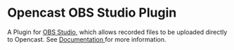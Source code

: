 Opencast OBS Studio Plugin
==========================

A Plugin for [OBS Studio](https://obsproject.com/), which allows recorded files
to be uploaded directly to Opencast.  See [Documentation
](https://elan-ev.github.io/opencast-obs-plugin/) for more information.
